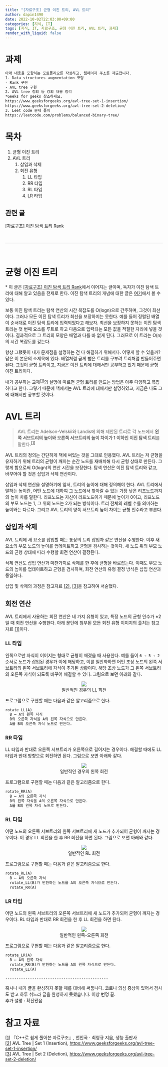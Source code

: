 ```yaml
---
title: "[자료구조] 균형 이진 트리, AVL 트리"
author: dapin1490
date: 2022-10-02T22:03:00+09:00
categories: [지식, IT]
tags: [지식, IT, 자료구조, 균형 이진 트리, AVL 트리, 과제]
render_with_liquid: false
---
```


<style>
	.x-understand { color: #ccb833; }
	.understand { color: #1380da; }
	.tab { white-space: pre; }
    .underline { text-decoration: underline; }
    figure { text-align: center; }
</style>

# 과제

```txt
아래 내용을 포함하는 포트폴리오를 작성하고, 웹페이지 주소를 제출합니다.
1. Data structures augmentation 코딩
- Rank 구현
- AVL tree 구현
2. AVL tree 정의 등 강의 내용 정리
*Geeks for geeks 참조하세요.
https://www.geeksforgeeks.org/avl-tree-set-1-insertion/
https://www.geeksforgeeks.org/avl-tree-set-2-deletion/
3. Leet code 문제 풀이
https://leetcode.com/problems/balanced-binary-tree/
```  

# 목차
<ol>
    <li>균형 이진 트리</li>
    <li>AVL 트리
        <ol>
            <li>삽입과 삭제</li>
            <li>회전 유형
                <ol>
                    <li>LL 타입</li>
                    <li>RR 타입</li>
                    <li>RL 타입</li>
                    <li>LR 타입</li>
                </ol>
            </li>
        </ol>
    </li>
</ol>

## 관련 글
<a href="https://dapin1490.github.io/satinbower/posts/it-bst-rank/" target="_blank">[자료구조] 이진 탐색 트리 Rank</a>  

<br>
<hr>
<br>

# 균형 이진 트리
&#42; 이 글은 <a href="https://dapin1490.github.io/satinbower/posts/it-bst-rank/" target="_blank" title="">[자료구조] 이진 탐색 트리 Rank</a>에서 이어지는 글이며, 독자가 이진 탐색 트리에 대해 알고 있음을 전제로 한다. 이진 탐색 트리의 개념에 대한 글은 <a href="https://dapin1490.github.io/satinbower/posts/it-bin-search-tree/" target="_blank" title="[자료구조] Big-O와 이진 탐색 트리">여기</a>에서 볼 수 있다.  
  
보통 이진 탐색 트리는 탐색 연산의 시간 복잡도를 O(logn)으로 간주하며, 그것이 최선이다. 그러나 모든 이진 탐색 트리가 최선을 보장하지는 못한다. 예를 들어 정렬된 배열이 순서대로 이진 탐색 트리에 입력되었다고 해보자. 최선을 보장하지 못하는 이진 탐색 트리는 첫 번째 요소를 루트로 하고 다음으로 입력되는 모든 값을 적절한 자리에 넣을 것이다. 결과적으로 그 트리의 모양은 배열과 다를 바 없게 된다. 그러므로 이 트리는 O(n)의 시간 복잡도를 갖는다.  
  
항상 그랬듯이 내가 문제점을 설명하는 건 다 해결하기 위해서다. 어떻게 할 수 있을까? 답은 이 본문의 소제목에 있다. 배열처럼 곧게 뻗은 트리를 구부려 트리처럼 만들어주면 된다. 그것이 균형 트리이고, 지금은 이진 트리에 대해서만 공부하고 있기 때문에 균형 이진 트리이다.  
  
내가 공부하는 교재<sup><a id="body-cite-01" href="#ref-cite-01" title="『C++로 쉽게 풀어쓴 자료구조』, 천인국ㆍ최영규 지음, 생능 출판사">[1]</a></sup>의 설명에 따르면 균형 트리를 만드는 방법은 아주 다양하고 복잡하다고 한다. 그렇기 때문에 책에서는 AVL 트리에 대해서만 설명하였고, 지금은 나도 그에 대해서만 공부할 것이다.  
  
# AVL 트리
> AVL 트리는 Adelson-Velskii와 Landis에 의해 제안된 트리로 각 노드에서 **왼쪽 서브트리의 높이와 오른쪽 서브트리의 높이 차이가 1 이하인 이진 탐색 트리**를 말한다.<sup><a id="body-cite-01_02" href="#ref-cite-01" title="『C++로 쉽게 풀어쓴 자료구조』, 천인국ㆍ최영규 지음, 생능 출판사">[1]</a></sup>  
  
AVL 트리의 정의는 간단하게 책에 써있는 것을 그대로 인용했다. AVL 트리는 저 균형을 유지하기 위해 트리의 균형이 깨지는 순간 노드를 재배치해 다시 균형 상태로 만든다. 그렇게 함으로써 O(logn)의 연산 시간을 보장한다. 탐색 연산은 이진 탐색 트리와 같고, 바꾸어야 할 것은 삽입과 삭제 연산이다.  
  
삽입과 삭제 연산을 설명하기에 앞서, 트리의 높이에 대해 정의해야 한다. AVL 트리에서 말하는 높이란, 어떤 노드에 대하여 그 노드에서 찾아갈 수 있는 가장 낮은 리프노드까지의 높이 차를 말한다. 리프노드는 자신이 리프노드이기 때문에 높이가 0이고, 리프노드의 부모 노드는 1, 그 위의 노드는 2가 되는 방식이다. 트리 전체의 레벨 수를 의미하는 높이와는 다르다. 그리고 AVL 트리의 양쪽 서브트리 높이 차이는 균형 인수라고 부른다.  
  
## 삽입과 삭제
AVL 트리에 새 요소를 삽입할 때는 통상의 트리 삽입과 같은 연산을 수행한다. 이후 새 요소의 부모 노드의 높이를 업데이트하고 균형을 검사하는 것이다. 새 노드 위의 부모 노드의 균형 상태에 따라 수행할 회전 연산이 결정된다.  
  
삭제 연산도 삽입 연산과 마찬가지로 삭제를 한 후에 균형을 바로잡는다. 이때도 부모 노드의 높이를 업데이트하고 균형을 검사하며, 회전 연산의 유형 결정 방식은 삽입 연산과 동일하다.  
  
삽입 및 삭제의 과정은 참고자료 <a id="body-cite-02" href="#ref-cite-02" title="AVL Tree | Set 1 (Insertion)">[2]</a>, <a id="body-cite-03" href="#ref-cite-03" title="AVL Tree | Set 2 (Deletion)">[3]</a>을 참고하여 서술했다.  
  
## 회전 연산
AVL 트리에서 사용하는 회전 연산은 네 가지 유형이 있고, 특정 노드의 균형 인수가 ±2일 때 회전 연산을 수행한다. 아래 문단에 첨부된 모든 회전 유형 이미지의 출처는 참고자료 <a id="body-cite-01_03" href="#ref-cite-01" title="『C++로 쉽게 풀어쓴 자료구조』, 천인국ㆍ최영규 지음, 생능 출판사">[1]</a>이다.  
  
### LL 타입
왼쪽으로만 자식이 이어지는 형태로 균형이 깨졌을 때 사용한다. 예를 들어 `6 → 5 → 2` 순서로 노드가 삽입된 경우가 이에 해당하고, 이를 일반화하면 어떤 조상 노드의 왼쪽 서브트리의 왼쪽 서브트리에 자식이 추가된 상황이다. 해당 조상 노드가 그 왼쪽 서브트리의 오른쪽 자식이 되도록 바꾸어 해결할 수 있다. 그림으로 보면 아래와 같다.  
  
<figure>
    <img src="/assets/img/categoty-it/221002-1-LL.jpg">
    <figcaption>일반적인 경우의 LL 회전</figcaption>
</figure>  
  
프로그램으로 구현할 때는 다음과 같은 알고리즘으로 한다.  
```md
rotate_LL(A)
  B ← A의 왼쪽 자식
  B의 오른쪽 자식을 A의 왼쪽 자식으로 만든다.
  A를 B의 오른쪽 자식 노드로 만든다.
```  
  
### RR 타입
LL 타입과 반대로 오른쪽 서브트리가 오른쪽으로 길어지는 경우이다. 해결할 때에도 LL 타입과 반대 방향으로 회전하면 된다. 그림으로 보면 아래와 같다.  

<figure>
    <img src="/assets/img/categoty-it/221002-2-RR.jpg">
    <figcaption>일반적인 경우의 왼쪽 회전</figcaption>
</figure>  
  
프로그램으로 구현할 때는 다음과 같은 알고리즘으로 한다.  
```md
rotate_RR(A)
  B ← A의 오른쪽 자식
  B의 왼쪽 자식을 A의 오른쪽 자식으로 만든다.
  A를 B의 왼쪽 자식 노드로 만든다.
```  
  
### RL 타입
어떤 노드의 오른쪽 서브트리의 왼쪽 서브트리에 새 노드가 추가되어 균형이 깨지는 경우이다. 이 경우 LL 회전을 한 후 RR 회전을 하면 된다. 그림으로 보면 아래와 같다.  
  
<figure>
    <img src="/assets/img/categoty-it/221002-3-RL.jpg">
    <figcaption>일반적인 RL 회전</figcaption>
</figure>  
  
프로그램으로 구현할 때는 다음과 같은 알고리즘으로 한다.  
```md
rotate_RL(A)
  B ← A의 오른쪽 자식
  rotate_LL(B)가 반환하는 노드를 A의 오른쪽 자식으로 만든다.
  rotate_RR(A)
```  
  
### LR 타입
어떤 노드의 왼쪽 서브트리의 오른쪽 서브트리에 새 노드가 추가되어 균형이 깨지는 경우이다. RL 타입과 반대로 RR 회전을 한 후 LL 회전을 하면 된다.  
  
<figure>
    <img src="/assets/img/categoty-it/221002-4-LR.jpg">
    <figcaption>일반적인 왼쪽-오른쪽 회전</figcaption>
</figure>  
  
프로그램으로 구현할 때는 다음과 같은 알고리즘으로 한다.  
```md
rotate_LR(A)
  B ← A의 왼쪽 자식
  rotate_RR(B)가 반환하는 노드를 A의 왼쪽 자식으로 만든다.
  rotate_LL(A)
```  



  
`----------------------------------------------`  
  
혹시나 내가 글을 완성하지 못할 때를 대비해 써둡니다. 코로나 의심 증상이 있어서 검사도 받고 하루 쉬느라 글을 완성하지 못했습니다. 이상 변명 끝.  
추가 설명 : 확진됐음  
  
# 참고 자료
[<a id="ref-cite-01" href="#body-cite-01">1</a>] 『C++로 쉽게 풀어쓴 자료구조』, 천인국ㆍ최영규 지음, 생능 출판사  
[<a id="ref-cite-02" href="#body-cite-02" title="">2</a>] AVL Tree &#124; Set 1 (Insertion), <a href="https://www.geeksforgeeks.org/avl-tree-set-1-insertion/">https://www.geeksforgeeks.org/avl-tree-set-1-insertion/</a>  
[<a id="ref-cite-03" href="#body-cite-03" title="">3</a>] AVL Tree &#124; Set 2 (Deletion), <a href="https://www.geeksforgeeks.org/avl-tree-set-2-deletion/">https://www.geeksforgeeks.org/avl-tree-set-2-deletion/</a>


<!-- <sup><a id="" href="" target="_blank" title=""></a></sup> -->
<!-- 캡션 이미지 첨부
<figure>
    <img src="/assets/img/category-it/noname.jpg">
    <figcaption>noname</figcaption>
</figure>
-->